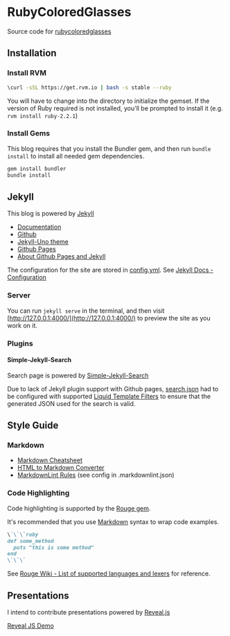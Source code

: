 # RubyColoredGlasses

Source code for [rubycoloredglasses](http://www.rubycoloredglasses.com/)

## Installation

### Install RVM

```bash
\curl -sSL https://get.rvm.io | bash -s stable --ruby
```

You will have to change into the directory to initialize the gemset. If the
version of Ruby required is not installed, you'll be prompted to install it
(e.g. `rvm install ruby-2.2.1`)

### Install Gems

This blog requires that you install the Bundler gem, and then run
`bundle install` to install all needed gem dependencies.

```bash
gem install bundler
bundle install
```

## Jekyll

This blog is powered by [Jekyll](https://jekyllrb.com/docs/home/)

* [Documentation](https://jekyllrb.com/docs/home/)
* [Github](https://github.com/jekyll/jekyll)
* [Jekyll-Uno theme](https://github.com/joshgerdes/jekyll-uno)
* [Github Pages](https://help.github.com/categories/github-pages-basics/)
* [About Github Pages and Jekyll](https://help.github.com/articles/about-github-pages-and-jekyll/)

The configuration for the site are stored in [config.yml](./_config.yml).
See [Jekyll Docs - Configuration](https://jekyllrb.com/docs/configuration/)

### Server

You can run `jekyll serve` in the terminal, and then visit
[http://127.0.0.1:4000/](http://127.0.0.1:4000/) to preview the site as you
work on it.

### Plugins

#### Simple-Jekyll-Search

Search page is powered by [Simple-Jekyll-Search]

Due to lack of Jekyll plugin support with Github pages,
[search.json](./search.json) had to be configured with supported
[Liquid Template Filters] to ensure that the generated JSON used for the search
is valid.

[Liquid Template Filters]: https://github.com/Shopify/liquid/wiki/Liquid-for-Designers#standard-filters
[Simple-Jekyll-Search]: https://github.com/christian-fei/Simple-Jekyll-Search

## Style Guide

### Markdown

* [Markdown Cheatsheet](https://github.com/adam-p/markdown-here/wiki/Markdown-Cheatsheet)
* [HTML to Markdown Converter](https://domchristie.github.io/to-markdown/)
* [MarkdownLint Rules](https://github.com/markdownlint/markdownlint/blob/1e78c892/docs/RULES.md)
  (see config in .markdownlint.json)

### Code Highlighting

Code highlighting is supported by the [Rouge gem].

It's recommended that you use [Markdown] syntax to wrap code examples.

```ruby
\`\`\`ruby
def some_method
  puts "this is some method"
end
\`\`\`
```

See [Rouge Wiki - List of supported languages and lexers] for reference.

[Rouge gem]: https://github.com/jneen/rouge
[Rouge Wiki - List of supported languages and lexers]: https://github.com/jneen/rouge/wiki/List-of-supported-languages-and-lexers
[Markdown]: https://guides.github.com/features/mastering-markdown/

## Presentations

I intend to contribute presentations powered by [Reveal.js](https://github.com/hakimel/reveal.js)

[Reveal JS Demo](http://lab.hakim.se/reveal-js/)
